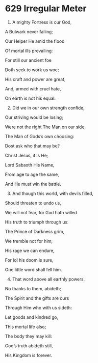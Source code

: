 # 629 Irregular Meter

1.  A mighty Fortress is our God,

A Bulwark never failing;

Our Helper He amid the flood

Of mortal ills prevailing:

For still our ancient foe

Doth seek to work us woe;

His craft and power are great,

And, armed with cruel hate,

On earth is not his equal.

2.  Did we in our own strength confide,

Our striving would be losing;

Were not the right The Man on our side,

The Man of Gods’s own choosing:

Dost ask who that may be?

Christ Jesus, it is He;

Lord Sabaoth His Name,

From age to age the same,

And He must win the battle.

3.  And though this world, with devils filled,

Should threaten to undo us,

We will not fear, for God hath willed

His truth to triumph through us:

The Prince of Darkness grim,

We tremble not for him;

His rage we can endure,

For lo! his doom is sure,

One little word shall fell him.

4.  That word above all earthly powers,

No thanks to them, abideth;

The Spirit and the gifts are ours

Through Him who with us sideth:

Let goods and kindred go,

This mortal life also;

The body they may kill:

God’s truth abideth still,

His Kingdom is forever.

